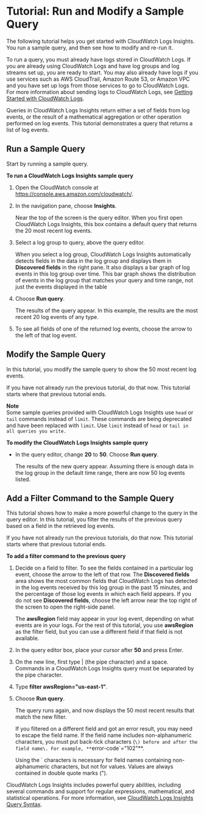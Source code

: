 # Tutorial: Run and Modify a Sample Query<a name="CWL_AnalyzeLogData_RunSampleQuery"></a>

The following tutorial helps you get started with CloudWatch Logs Insights\. You run a sample query, and then see how to modify and re\-run it\.

To run a query, you must already have logs stored in CloudWatch Logs\. If you are already using CloudWatch Logs and have log groups and log streams set up, you are ready to start\. You may also already have logs if you use services such as AWS CloudTrail, Amazon Route 53, or Amazon VPC and you have set up logs from those services to go to CloudWatch Logs\. For more information about sending logs to CloudWatch Logs, see [Getting Started with CloudWatch Logs](CWL_GettingStarted.md)\.

Queries in CloudWatch Logs Insights return either a set of fields from log events, or the result of a mathematical aggregation or other operation performed on log events\. This tutorial demonstrates a query that returns a list of log events\.

## Run a Sample Query<a name="CWL_AnalyzeLogData_RunQuerySample"></a>

Start by running a sample query\.

**To run a CloudWatch Logs Insights sample query**

1. Open the CloudWatch console at [https://console\.aws\.amazon\.com/cloudwatch/](https://console.aws.amazon.com/cloudwatch/)\.

1. In the navigation pane, choose **Insights**\.

   Near the top of the screen is the query editor\. When you first open CloudWatch Logs Insights, this box contains a default query that returns the 20 most recent log events\.

1. Select a log group to query, above the query editor\.

   When you select a log group, CloudWatch Logs Insights automatically detects fields in the data in the log group and displays them in **Discovered fields** in the right pane\. It also displays a bar graph of log events in this log group over time\. This bar graph shows the distribution of events in the log group that matches your query and time range, not just the events displayed in the table

1. Choose **Run query**\.

   The results of the query appear\. In this example, the results are the most recent 20 log events of any type\.

1. To see all fields of one of the returned log events, choose the arrow to the left of that log event\.

## Modify the Sample Query<a name="CWL_AnalyzeLogData_ModifySampleQuery"></a>

In this tutorial, you modify the sample query to show the 50 most recent log events\.

If you have not already run the previous tutorial, do that now\. This tutorial starts where that previous tutorial ends\.

**Note**  
Some sample queries provided with CloudWatch Logs Insights use `head` or `tail` commands instead of `limit`\. These commands are being deprecated and have been replaced with `limit`\. Use `limit` instead of `head` or `tail in all queries you write.`

**To modify the CloudWatch Logs Insights sample query**
+ In the query editor, change **20** to **50**\. Choose **Run query**\.

  The results of the new query appear\. Assuming there is enough data in the log group in the default time range, there are now 50 log events listed\.

## Add a Filter Command to the Sample Query<a name="CWL_AnalyzeLogData_FilterQuery"></a>

This tutorial shows how to make a more powerful change to the query in the query editor\. In this tutorial, you filter the results of the previous query based on a field in the retrieved log events\.

If you have not already run the previous tutorials, do that now\. This tutorial starts where that previous tutorial ends\.

**To add a filter command to the previous query**

1. Decide on a field to filter\. To see the fields contained in a particular log event, choose the arrow to the left of that row\. The **Discovered fields** area shows the most common fields that CloudWatch Logs has detected in the log events received by this log group in the past 15 minutes, and the percentage of those log events in which each field appears\. If you do not see **Discovered fields**, choose the left arrow near the top right of the screen to open the right\-side panel\.

   The **awsRegion** field may appear in your log event, depending on what events are in your logs\. For the rest of this tutorial, you use **awsRegion** as the filter field, but you can use a different field if that field is not available\.

1. In the query editor box, place your cursor after **50** and press Enter\.

1. On the new line, first type \| \(the pipe character\) and a space\. Commands in a CloudWatch Logs Insights query must be separated by the pipe character\.

1. Type **filter awsRegion="us\-east\-1"**\.

1. Choose **Run query**\.

   The query runs again, and now displays the 50 most recent results that match the new filter\.

   If you filtered on a different field and got an error result, you may need to escape the field name\. If the field name includes non\-alphanumeric characters, you must put back\-tick characters \(`\) before and after the field name\. For example, **`error\-code`="102"**\.

   Using the ` characters is necessary for field names containing non\-alphanumeric characters, but not for values\. Values are always contained in double quote marks \("\)\.

CloudWatch Logs Insights includes powerful query abilities, including several commands and support for regular expressions, mathematical, and statistical operations\. For more information, see [CloudWatch Logs Insights Query Syntax](CWL_QuerySyntax.md)\.